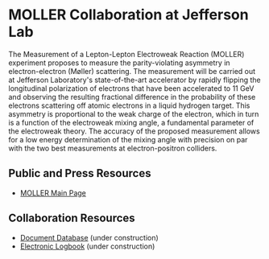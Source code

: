 # MOLLER Collaboration at Jefferson Lab

The Measurement of a Lepton-Lepton Electroweak Reaction (MOLLER) experiment proposes to measure the parity-violating asymmetry in electron-electron (Møller) scattering. The measurement will be carried out at Jefferson Laboratory's state-of-the-art accelerator by rapidly flipping the longitudinal polarization of electrons that have been accelerated to 11 GeV and observing the resulting fractional difference in the probability of these electrons scattering off atomic electrons in a liquid hydrogen target. This asymmetry is proportional to the weak charge of the electron, which in turn is a function of the electroweak mixing angle, a fundamental parameter of the electroweak theory. The accuracy of the proposed measurement allows for a low energy determination of the mixing angle with precision on par with the two best measurements at electron-positron colliders.

## Public and Press Resources

* [MOLLER Main Page](https://moller.jlab.org)

## Collaboration Resources

* [Document Database](https://docdb.moller12gev.org) (under construction)
* [Electronic Logbook](https://elog.moller12gev.org) (under construction)
